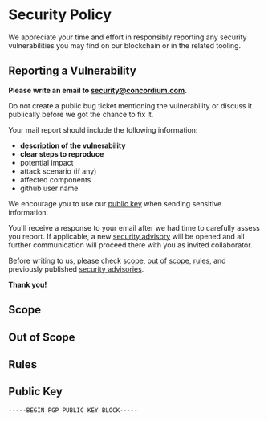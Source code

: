 # Security Policy

We appreciate your time and effort in responsibly reporting any security vulnerabilities you may find on our blockchain or in the related tooling.

## Reporting a Vulnerability

**Please write an email to <security@concordium.com>.**

Do not create a public bug ticket mentioning the vulnerability or discuss it publically before we got the chance to fix it.

Your mail report should include the following information:
- **description of the vulnerability**
- **clear steps to reproduce**
- potential impact
- attack scenario (if any)
- affected components
- github user name

We encourage you to use our [public key](#public-key) when sending sensitive information.

You'll receive a response to your email after we had time to carefully assess you report. If applicable, a new [security advisory](https://github.com/concordium-cl/sandbox/security/advisories) will be opened and all further communication will proceed there with you as invited collaborator.

Before writing to us, please check [scope](#scope), [out of scope](#out-of-scope), [rules](#rules), and previously published [security advisories](https://github.com/concordium-cl/sandbox/security/advisories).

**Thank you!**

## Scope
## Out of Scope
## Rules

## Public Key
```
-----BEGIN PGP PUBLIC KEY BLOCK-----
```
